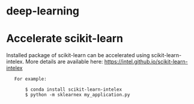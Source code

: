# deep-learning


# Accelerate scikit-learn

 Installed package of scikit-learn can be accelerated using scikit-learn-intelex. More details are available here: https://intel.github.io/scikit-learn-intelex

 ```
    For example:

        $ conda install scikit-learn-intelex
        $ python -m sklearnex my_application.py
```
